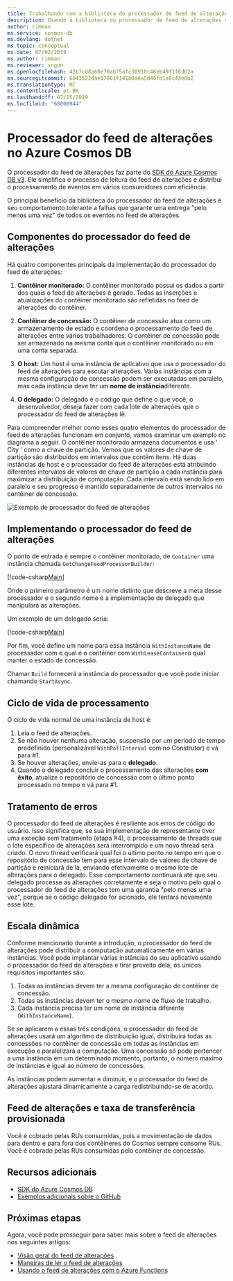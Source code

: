 ```yaml
---
title: Trabalhando com a biblioteca do processador de feed de alterações no Azure Cosmos DB
description: Usando a biblioteca do processador de feed de alterações do Azure Cosmos DB.
author: rimman
ms.service: cosmos-db
ms.devlang: dotnet
ms.topic: conceptual
ms.date: 07/02/2019
ms.author: rimman
ms.reviewer: sngun
ms.openlocfilehash: 42b7cd8a60e70ab75afc30910c46eb49f1f6d62a
ms.sourcegitcommit: 6b41522dae07961f141b0a6a5d46fd1a0c43e6b2
ms.translationtype: MT
ms.contentlocale: pt-BR
ms.lasthandoff: 07/15/2019
ms.locfileid: "68000944"
---
```

# <a name="change-feed-processor-in-azure-cosmos-db"></a>Processador do feed de alterações no Azure Cosmos DB 

O processador do feed de alterações faz parte do [SDK do Azure Cosmos DB v3](https://github.com/Azure/azure-cosmos-dotnet-v3). Ele simplifica o processo de leitura do feed de alterações e distribui o processamento de eventos em vários consumidores com eficiência.

O principal benefício da biblioteca do processador do feed de alterações é seu comportamento tolerante a falhas que garante uma entrega "pelo menos uma vez" de todos os eventos no feed de alterações.

## <a name="components-of-the-change-feed-processor"></a>Componentes do processador do feed de alterações

Há quatro componentes principais da implementação do processador do feed de alterações: 

1. **Contêiner monitorado:** O contêiner monitorado possui os dados a partir dos quais o feed de alterações é gerado. Todas as inserções e atualizações do contêiner monitorado são refletidas no feed de alterações do contêiner.

1. **Contêiner de concessão:** O contêiner de concessão atua como um armazenamento de estado e coordena o processamento do feed de alterações entre vários trabalhadores. O contêiner de concessão pode ser armazenado na mesma conta que o contêiner monitorado ou em uma conta separada. 

1. **O host:** Um host é uma instância de aplicativo que usa o processador do feed de alterações para escutar alterações. Várias instâncias com a mesma configuração de concessão podem ser executadas em paralelo, mas cada instância deve ter um **nome de instância**diferente. 

1. **O delegado:** O delegado é o código que define o que você, o desenvolvedor, deseja fazer com cada lote de alterações que o processador do feed de alterações lê. 

Para compreender melhor como esses quatro elementos do processador de feed de alterações funcionam em conjunto, vamos examinar um exemplo no diagrama a seguir. O contêiner monitorado armazena documentos e usa ' City ' como a chave de partição. Vemos que os valores de chave de partição são distribuídos em intervalos que contêm itens. Há duas instâncias de host e o processador do feed de alterações está atribuindo diferentes intervalos de valores de chave de partição a cada instância para maximizar a distribuição de computação. Cada intervalo está sendo lido em paralelo e seu progresso é mantido separadamente de outros intervalos no contêiner de concessão.

![Exemplo de processador do feed de alterações](./media/change-feed-processor/changefeedprocessor.png)

## <a name="implementing-the-change-feed-processor"></a>Implementando o processador do feed de alterações

O ponto de entrada é sempre o contêiner monitorado, de `Container` uma instância chamada `GetChangeFeedProcessorBuilder`:

[!code-csharp[Main](~/samples-cosmosdb-dotnet-change-feed-processor/src/Program.cs?name=DefineProcessor)]

Onde o primeiro parâmetro é um nome distinto que descreve a meta desse processador e o segundo nome é a implementação de delegado que manipulará as alterações. 

Um exemplo de um delegado seria:

[!code-csharp[Main](~/samples-cosmosdb-dotnet-change-feed-processor/src/Program.cs?name=Delegate)]

Por fim, você define um nome para essa instância `WithInstanceName` de processador com e qual é o contêiner com `WithLeaseContainer`o qual manter o estado de concessão.

Chamar `Build` fornecerá a instância do processador que você pode iniciar chamando `StartAsync`.

## <a name="processing-life-cycle"></a>Ciclo de vida de processamento

O ciclo de vida normal de uma instância de host é:

1. Leia o feed de alterações.
1. Se não houver nenhuma alteração, suspensão por um período de tempo predefinido (personalizável `WithPollInterval` com no Construtor) e vá para #1.
1. Se houver alterações, envie-as para o **delegado**.
1. Quando o delegado concluir o processamento das alterações **com êxito**, atualize o repositório de concessão com o último ponto processado no tempo e vá para #1.

## <a name="error-handling"></a>Tratamento de erros

O processador do feed de alterações é resiliente aos erros de código do usuário. Isso significa que, se sua implementação de representante tiver uma exceção sem tratamento (etapa #4), o processamento de threads que o lote específico de alterações será interrompido e um novo thread será criado. O novo thread verificará qual foi o último ponto no tempo em que o repositório de concessão tem para esse intervalo de valores de chave de partição e reiniciará de lá, enviando efetivamente o mesmo lote de alterações para o delegado. Esse comportamento continuará até que seu delegado processe as alterações corretamente e seja o motivo pelo qual o processador do feed de alterações tem uma garantia "pelo menos uma vez", porque se o código delegado for acionado, ele tentará novamente esse lote.

## <a name="dynamic-scaling"></a>Escala dinâmica

Conforme mencionado durante a introdução, o processador do feed de alterações pode distribuir a computação automaticamente em várias instâncias. Você pode implantar várias instâncias do seu aplicativo usando o processador do feed de alterações e tirar proveito dela, os únicos requisitos importantes são:

1. Todas as instâncias devem ter a mesma configuração de contêiner de concessão.
1. Todas as instâncias devem ter o mesmo nome de fluxo de trabalho.
1. Cada instância precisa ter um nome de instância diferente (`WithInstanceName`).

Se se aplicarem a essas três condições, o processador do feed de alterações usará um algoritmo de distribuição igual, distribuirá todas as concessões no contêiner de concessão em todas as instâncias em execução e paralelizará a computação. Uma concessão só pode pertencer a uma instância em um determinado momento, portanto, o número máximo de instâncias é igual ao número de concessões.

As instâncias podem aumentar e diminuir, e o processador do feed de alterações ajustará dinamicamente a carga redistribuindo-se de acordo.

## <a name="change-feed-and-provisioned-throughput"></a>Feed de alterações e taxa de transferência provisionada

Você é cobrado pelas RUs consumidas, pois a movimentação de dados para dentro e para fora dos contêineres do Cosmos sempre consome RUs. Você é cobrado pelas RUs consumidas pelo contêiner de concessão.

## <a name="additional-resources"></a>Recursos adicionais

* [SDK do Azure Cosmos DB](sql-api-sdk-dotnet.md)
* [Exemplos adicionais sobre o GitHub](https://github.com/Azure-Samples/cosmos-dotnet-change-feed-processor)

## <a name="next-steps"></a>Próximas etapas

Agora, você pode prosseguir para saber mais sobre o feed de alterações nos seguintes artigos:

* [Visão geral do feed de alterações](change-feed.md)
* [Maneiras de ler o feed de alterações](read-change-feed.md)
* [Usando o feed de alterações com o Azure Functions](change-feed-functions.md)
